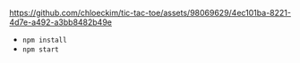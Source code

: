 https://github.com/chloeckim/tic-tac-toe/assets/98069629/4ec101ba-8221-4d7e-a492-a3bb8482b49e


- `npm install`
- `npm start`
